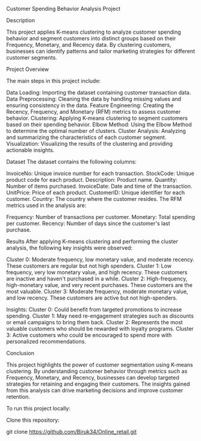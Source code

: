 Customer Spending Behavior Analysis Project

Description

This project applies K-means clustering to analyze customer spending behavior and segment customers into distinct groups based on their Frequency, Monetary, and Recency data. By clustering customers, businesses can identify patterns and tailor marketing strategies for different customer segments.

Project Overview

The main steps in this project include:

Data Loading: Importing the dataset containing customer transaction data.
Data Preprocessing: Cleaning the data by handling missing values and ensuring consistency in the data.
Feature Engineering: Creating the Recency, Frequency, and Monetary (RFM) metrics to assess customer behavior.
Clustering: Applying K-means clustering to segment customers based on their spending behavior.
Elbow Method: Using the Elbow Method to determine the optimal number of clusters.
Cluster Analysis: Analyzing and summarizing the characteristics of each customer segment.
Visualization: Visualizing the results of the clustering and providing actionable insights.

Dataset
The dataset contains the following columns:

InvoiceNo: Unique invoice number for each transaction.
StockCode: Unique product code for each product.
Description: Product name.
Quantity: Number of items purchased.
InvoiceDate: Date and time of the transaction.
UnitPrice: Price of each product.
CustomerID: Unique identifier for each customer.
Country: The country where the customer resides.
The RFM metrics used in the analysis are:

Frequency: Number of transactions per customer.
Monetary: Total spending per customer.
Recency: Number of days since the customer's last purchase.

Results
After applying K-means clustering and performing the cluster analysis, the following key insights were observed:

Cluster 0: Moderate frequency, low monetary value, and moderate recency. These customers are regular but not high spenders.
Cluster 1: Low frequency, very low monetary value, and high recency. These customers are inactive and haven't purchased in a while.
Cluster 2: High-frequency, high-monetary value, and very recent purchases. These customers are the most valuable.
Cluster 3: Moderate frequency, moderate monetary value, and low recency. These customers are active but not high-spenders.

Insights:
Cluster 0: Could benefit from targeted promotions to increase spending.
Cluster 1: May need re-engagement strategies such as discounts or email campaigns to bring them back.
Cluster 2: Represents the most valuable customers who should be rewarded with loyalty programs.
Cluster 3: Active customers who could be encouraged to spend more with personalized recommendations.

Conclusion

This project highlights the power of customer segmentation using K-means clustering. By understanding customer behavior through metrics such as Frequency, Monetary, and Recency, businesses can develop targeted strategies for retaining and engaging their customers. The insights gained from this analysis can drive marketing decisions and improve customer retention.


To run this project locally:

Clone this repository:

git clone https://github.com/Biruk34/Online_retail.git
